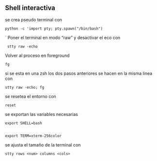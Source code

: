 
## Shell interactiva

se crea pseudo terminal con  
```
python -c 'import pty; pty.spawn("/bin/bash")
```

`
 Poner el terminal en modo “raw” y desactivar el eco con 

```
 stty raw -echo
```

Volver al proceso en foreground
```
fg
```

si se esta en una zsh los dos pasos anteriores se hacen en la misma linea con 
```
stty raw -echo; fg

```

se resetea el entorno con
```
reset
```

se exportan las variables necesarias
```
export SHELL=bash
```

```

export TERM=xterm-256color  
```
se ajusta el tamaño de la terminal con 
```
stty rows <num> columns <cols>
```

